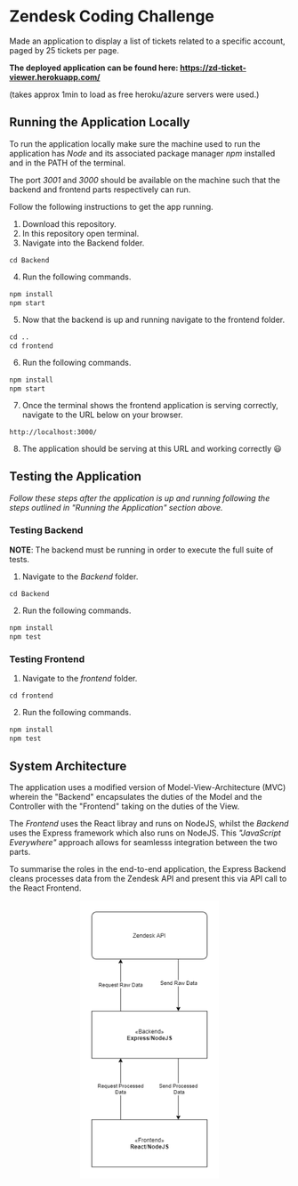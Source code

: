 # Zendesk Coding Challenge
Made an application to display a list of tickets related to a specific account, paged by 25 tickets per page. 

**The deployed application can be found here: https://zd-ticket-viewer.herokuapp.com/**

(takes approx 1min to load as free heroku/azure servers were used.)
## Running the Application Locally

To run the application locally make sure the machine used to run the application has *Node* and its associated package manager *npm* installed and in the PATH of the terminal.

The port *3001* and *3000* should be available on the machine such that the backend and frontend parts respectively can run.

Follow the following instructions to get the app running.

1. Download this repository. 
2. In this repository open terminal.
3. Navigate into the Backend folder.
```
cd Backend
```
4. Run the following commands.
```
npm install
npm start
```
5. Now that the backend is up and running navigate to the frontend folder.
```
cd .. 
cd frontend
```
6. Run the following commands. 
```
npm install
npm start
```
7. Once the terminal shows the frontend application is serving correctly, navigate to the URL below on your browser. 
```
http://localhost:3000/
```
8. The application should be serving at this URL and working correctly 😃

## Testing the Application
_Follow these steps after the application is up and running following the steps outlined in "Running the Application" section above._

### Testing Backend
**NOTE**: The backend must be running in order to execute the full suite of tests.
1. Navigate to the _Backend_ folder. 
```
cd Backend
```
2. Run the following commands.
```
npm install
npm test
```
### Testing Frontend
1. Navigate to the _frontend_ folder. 
```
cd frontend
```
2. Run the following commands.
```
npm install
npm test
```
## System Architecture
The application uses a modified version of Model-View-Architecture (MVC) wherein the "Backend" encapsulates the duties of the Model and the Controller with the "Frontend" taking on the duties of the View. 

The *Frontend* uses the React libray and runs on NodeJS, whilst the *Backend* uses the Express framework which also runs on NodeJS. This *"JavaScript Everywhere"* approach allows for seamlesss integration between the two parts.

To summarise the roles in the end-to-end application, the Express Backend cleans processes data from the Zendesk API and present this via API call to the React Frontend.

<p align="center">
  <img width="250" height="500" src="./static/end_to_end_design.png">
</p>




